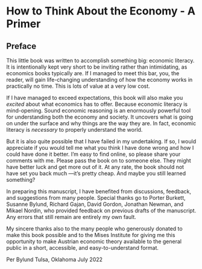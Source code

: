 # How to Think About the Economy - A Primer

##  Preface

This little book was written to accomplish something big: economic literacy. It is intentionally kept very short to be inviting rather than intimidating, as economics books typically are. If I managed to meet this bar, you, the reader, will gain life-changing understanding of how the economy works in practically no time. This is lots of value at a very low cost.

If I have managed to exceed expectations, this book will also make you *excited* about what economics has to offer. Because economic literacy is mind-opening. Sound economic reasoning is an enormously powerful tool for understanding both the economy and society. It uncovers what is going on under the surface and why things are the way they are. In fact, economic literacy is *necessary* to properly understand the world.

But it is also quite possible that I have failed in my undertaking. If so, I would appreciate if you would tell me what you think I have done wrong and how I could have done it better. I’m easy to find online, so please share your comments with me. Please pass the book on to someone else. They might have better luck and get more out of it. At any rate, the book should not have set you back much —it’s pretty cheap. And maybe you still learned something?

In preparing this manuscript, I have benefited from discussions, feedback, and suggestions from many people. Special thanks go to Porter Burkett, Susanne Bylund, Richard Gajan, David Gordon, Jonathan Newman, and Mikael Nordin, who provided feedback on previous drafts of the manuscript. Any errors that still remain are entirely my own fault.

My sincere thanks also to the many people who generously donated to make this book possible and to the Mises Institute for giving me this opportunity to make Austrian economic theory available to the general public in a short, accessible, and easy-to-understand format.

Per Bylund
Tulsa, Oklahoma
July 2022

